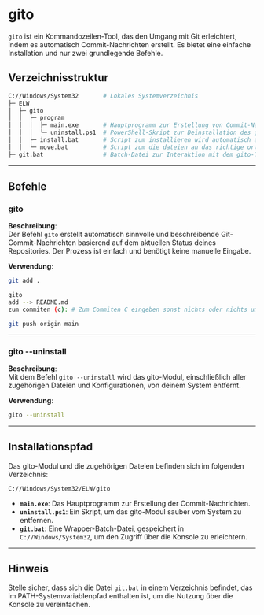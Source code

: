 # gito

`gito` ist ein Kommandozeilen-Tool, das den Umgang mit Git erleichtert, indem es automatisch Commit-Nachrichten erstellt. Es bietet eine einfache Installation und nur zwei grundlegende Befehle.

## Verzeichnisstruktur  

```sh
C://Windows/System32       # Lokales Systemverzeichnis
├─ ELW
│  ├─ gito
│  │  ├─ program
│  │  │  ├─ main.exe       # Hauptprogramm zur Erstellung von Commit-Nachrichten
│  │  │  └─ uninstall.ps1  # PowerShell-Skript zur Deinstallation des gito-Moduls
│  │  ├─ install.bat       # Script zum installieren wird automatisch ausgeführt
│  │  └─ move.bat          # Script zum die dateien an das richtige ort zu bringen
├─ git.bat                 # Batch-Datei zur Interaktion mit dem gito-Tool
```

---

## Befehle  

### **gito**

**Beschreibung**:  
Der Befehl `gito` erstellt automatisch sinnvolle und beschreibende Git-Commit-Nachrichten basierend auf dem aktuellen Status deines Repositories. Der Prozess ist einfach und benötigt keine manuelle Eingabe.  

**Verwendung**:  

```bash
git add .
```
```bash
gito
add --> README.md
zum commiten (c): # Zum Commiten C eingeben sonst nichts oder nichts um den commit abzubrechen
```
```bash
git push origin main
```

---

### **gito --uninstall**

**Beschreibung**:  
Mit dem Befehl `gito --uninstall` wird das gito-Modul, einschließlich aller zugehörigen Dateien und Konfigurationen, von deinem System entfernt.  

**Verwendung**:  

```bash
gito --uninstall
```

---

## Installationspfad  

Das gito-Modul und die zugehörigen Dateien befinden sich im folgenden Verzeichnis:  

```plaintext
C://Windows/System32/ELW/gito
```

- **`main.exe`**: Das Hauptprogramm zur Erstellung der Commit-Nachrichten.  
- **`uninstall.ps1`**: Ein Skript, um das gito-Modul sauber vom System zu entfernen.  
- **`git.bat`**: Eine Wrapper-Batch-Datei, gespeichert in `C://Windows/System32`, um den Zugriff über die Konsole zu erleichtern.

---

## Hinweis  

Stelle sicher, dass sich die Datei `git.bat` in einem Verzeichnis befindet, das im PATH-Systemvariablenpfad enthalten ist, um die Nutzung über die Konsole zu vereinfachen.
